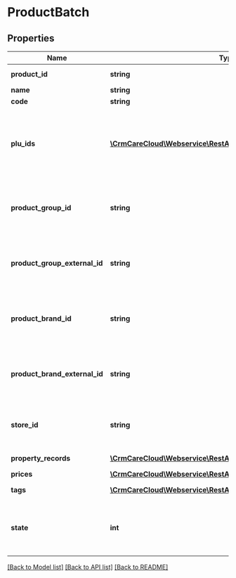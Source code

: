 # ProductBatch

## Properties
Name | Type | Description | Notes
------------ | ------------- | ------------- | -------------
**product_id** | **string** | The unique ID of the product. | [optional] 
**name** | **string** | Name of the product. | 
**code** | **string** | Code of the product. | [optional] 
**plu_ids** | [**\CrmCareCloud\Webservice\RestApi\Client\Model\PluId[]**](PluId.md) | An array of all available pluIDs from the particular product lists (default is Product ID from Global product list (consist cleaned data - unique ID of every product across all POS systems)). | 
**product_group_id** | **string** | The unique ID of the product group. If &#x60;product_group_external_id&#x60; is also set, both parameters have to represent the same product group. | [optional] 
**product_group_external_id** | **string** | The unique external ID of the product group. If &#x60;product_group_id&#x60; is also set, both parameters have to represent the same product group. | [optional] 
**product_brand_id** | **string** | The unique ID of the product brand. If &#x60;product_brand_external_id&#x60; is also set, both parameters have to represent the same product brand. | [optional] 
**product_brand_external_id** | **string** | The unique external ID of the product brand. If &#x60;product_brand_id&#x60; is also set, both parameters have to represent the same product brand. | [optional] 
**store_id** | **string** | The unique ID of the store where the product group is valid. The product group is global if this value is not set. | [optional] 
**property_records** | [**\CrmCareCloud\Webservice\RestApi\Client\Model\PropertyRecord[]**](PropertyRecord.md) | List of an additional properties. | [optional] 
**prices** | [**\CrmCareCloud\Webservice\RestApi\Client\Model\Price[]**](Price.md) |  | [optional] 
**tags** | [**\CrmCareCloud\Webservice\RestApi\Client\Model\Tag[]**](Tag.md) | List of tags assigned to the product. | [optional] 
**state** | **int** | State of the product. If not set, the product is synchronized as active(&#x60;state&#x3D;1&#x60;). *Possible values are: 0 - deleted / 1 - active* | [optional] 

[[Back to Model list]](../../README.md#documentation-for-models) [[Back to API list]](../../README.md#documentation-for-api-endpoints) [[Back to README]](../../README.md)

